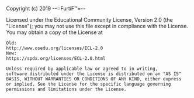 Copyright (c) 2019 --=FurtiF™=--

  Licensed under the
	Educational Community License, Version 2.0 (the "License"); you may
	not use this file except in compliance with the License. You may
	obtain a copy of the License at
	
	Old:
	http://www.osedu.org/licenses/ECL-2.0
	New:
	https://spdx.org/licenses/ECL-2.0.html

	Unless required by applicable law or agreed to in writing,
	software distributed under the License is distributed on an "AS IS"
	BASIS, WITHOUT WARRANTIES OR CONDITIONS OF ANY KIND, either express
	or implied. See the License for the specific language governing
	permissions and limitations under the License.
